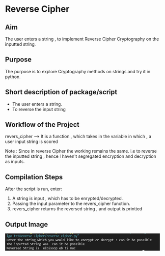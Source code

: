 # Reverse Cipher

## Aim

The user enters a string , to implement Reverse Cipher Cryptography
on the inputted string.


## Purpose

The purpose is to explore Cryptography methods on strings and try it in python.


## Short description of package/script

- The user enters a string.
- To reverse the input string


## Workflow of the Project

revers_cipher --> It is a function , which takes in the variable in which ,
                  a user input string is scored

Note : Since in reverse Cipher the working remains the same. i.e to reverse the 
       inputted string , hence I haven't segregated encryption and decryption as inputs.



## Compilation Steps

After the script is run, enter:

1. A string is input , which has to be enrypted/decrypted.
2. Passing the input parameter to the revers_cipher function.
3. revers_cipher returns the reversed string , and output is printted

## Output Image

<img src="../Reverse Cipher/Images/reverse_cipher.png"> 



